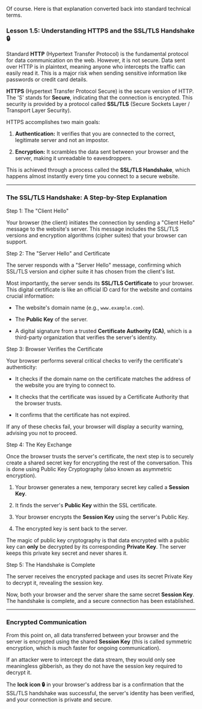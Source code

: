 Of course. Here is that explanation converted back into standard technical terms.

### **Lesson 1.5: Understanding HTTPS and the SSL/TLS Handshake 🔒**

Standard **HTTP** (Hypertext Transfer Protocol) is the fundamental protocol for data communication on the web. However, it is not secure. Data sent over HTTP is in plaintext, meaning anyone who intercepts the traffic can easily read it. This is a major risk when sending sensitive information like passwords or credit card details.

**HTTPS** (Hypertext Transfer Protocol Secure) is the secure version of HTTP. The 'S' stands for **Secure**, indicating that the connection is encrypted. This security is provided by a protocol called **SSL/TLS** (Secure Sockets Layer / Transport Layer Security).

HTTPS accomplishes two main goals:

1. **Authentication:** It verifies that you are connected to the correct, legitimate server and not an impostor.
    
2. **Encryption:** It scrambles the data sent between your browser and the server, making it unreadable to eavesdroppers.
    

This is achieved through a process called the **SSL/TLS Handshake**, which happens almost instantly every time you connect to a secure website.

---

### **The SSL/TLS Handshake: A Step-by-Step Explanation**

Step 1: The "Client Hello"

Your browser (the client) initiates the connection by sending a "Client Hello" message to the website's server. This message includes the SSL/TLS versions and encryption algorithms (cipher suites) that your browser can support.

Step 2: The "Server Hello" and Certificate

The server responds with a "Server Hello" message, confirming which SSL/TLS version and cipher suite it has chosen from the client's list.

Most importantly, the server sends its **SSL/TLS Certificate** to your browser. This digital certificate is like an official ID card for the website and contains crucial information:

- The website's domain name (e.g., `www.example.com`).
    
- The **Public Key** of the server.
    
- A digital signature from a trusted **Certificate Authority (CA)**, which is a third-party organization that verifies the server's identity.
    

Step 3: Browser Verifies the Certificate

Your browser performs several critical checks to verify the certificate's authenticity:

- It checks if the domain name on the certificate matches the address of the website you are trying to connect to.
    
- It checks that the certificate was issued by a Certificate Authority that the browser trusts.
    
- It confirms that the certificate has not expired.
    

If any of these checks fail, your browser will display a security warning, advising you not to proceed.

Step 4: The Key Exchange

Once the browser trusts the server's certificate, the next step is to securely create a shared secret key for encrypting the rest of the conversation. This is done using Public Key Cryptography (also known as asymmetric encryption).

1. Your browser generates a new, temporary secret key called a **Session Key**.
    
2. It finds the server's **Public Key** within the SSL certificate.
    
3. Your browser encrypts the **Session Key** using the server's Public Key.
    
4. The encrypted key is sent back to the server.
    

The magic of public key cryptography is that data encrypted with a public key can **only** be decrypted by its corresponding **Private Key**. The server keeps this private key secret and never shares it.

Step 5: The Handshake is Complete

The server receives the encrypted package and uses its secret Private Key to decrypt it, revealing the session key.

Now, both your browser and the server share the same secret **Session Key**. The handshake is complete, and a secure connection has been established.

---

### **Encrypted Communication**

From this point on, all data transferred between your browser and the server is encrypted using the shared **Session Key** (this is called symmetric encryption, which is much faster for ongoing communication).

If an attacker were to intercept the data stream, they would only see meaningless gibberish, as they do not have the session key required to decrypt it.

The **lock icon 🔒** in your browser's address bar is a confirmation that the SSL/TLS handshake was successful, the server's identity has been verified, and your connection is private and secure.